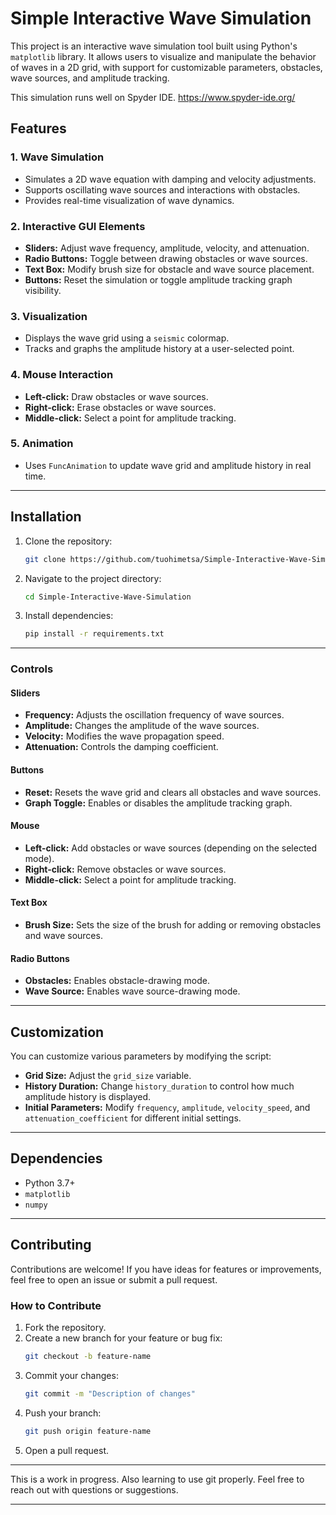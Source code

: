 
# Simple Interactive Wave Simulation

This project is an interactive wave simulation tool built using Python's `matplotlib` library. It allows users to visualize and manipulate the behavior of waves in a 2D grid, with support for customizable parameters, obstacles, wave sources, and amplitude tracking.

This simulation runs well on Spyder IDE.
https://www.spyder-ide.org/

## Features

### 1. **Wave Simulation**
- Simulates a 2D wave equation with damping and velocity adjustments.
- Supports oscillating wave sources and interactions with obstacles.
- Provides real-time visualization of wave dynamics.

### 2. **Interactive GUI Elements**
- **Sliders:** Adjust wave frequency, amplitude, velocity, and attenuation.
- **Radio Buttons:** Toggle between drawing obstacles or wave sources.
- **Text Box:** Modify brush size for obstacle and wave source placement.
- **Buttons:** Reset the simulation or toggle amplitude tracking graph visibility.

### 3. **Visualization**
- Displays the wave grid using a `seismic` colormap.
- Tracks and graphs the amplitude history at a user-selected point.

### 4. **Mouse Interaction**
- **Left-click:** Draw obstacles or wave sources.
- **Right-click:** Erase obstacles or wave sources.
- **Middle-click:** Select a point for amplitude tracking.

### 5. **Animation**
- Uses `FuncAnimation` to update wave grid and amplitude history in real time.

---

## Installation

1. Clone the repository:
    ```bash
    git clone https://github.com/tuohimetsa/Simple-Interactive-Wave-Simulation.git
    ```

2. Navigate to the project directory:
    ```bash
    cd Simple-Interactive-Wave-Simulation
    ```

3. Install dependencies:
    ```bash
    pip install -r requirements.txt
    ```

---

### Controls

#### Sliders
- **Frequency:** Adjusts the oscillation frequency of wave sources.
- **Amplitude:** Changes the amplitude of the wave sources.
- **Velocity:** Modifies the wave propagation speed.
- **Attenuation:** Controls the damping coefficient.

#### Buttons
- **Reset:** Resets the wave grid and clears all obstacles and wave sources.
- **Graph Toggle:** Enables or disables the amplitude tracking graph.

#### Mouse
- **Left-click:** Add obstacles or wave sources (depending on the selected mode).
- **Right-click:** Remove obstacles or wave sources.
- **Middle-click:** Select a point for amplitude tracking.

#### Text Box
- **Brush Size:** Sets the size of the brush for adding or removing obstacles and wave sources.

#### Radio Buttons
- **Obstacles:** Enables obstacle-drawing mode.
- **Wave Source:** Enables wave source-drawing mode.

---

## Customization

You can customize various parameters by modifying the script:
- **Grid Size:** Adjust the `grid_size` variable.
- **History Duration:** Change `history_duration` to control how much amplitude history is displayed.
- **Initial Parameters:** Modify `frequency`, `amplitude`, `velocity_speed`, and `attenuation_coefficient` for different initial settings.

---

## Dependencies

- Python 3.7+
- `matplotlib`
- `numpy`

---

## Contributing

Contributions are welcome! If you have ideas for features or improvements, feel free to open an issue or submit a pull request.

### How to Contribute
1. Fork the repository.
2. Create a new branch for your feature or bug fix:
   ```bash
   git checkout -b feature-name
   ```
3. Commit your changes:
   ```bash
   git commit -m "Description of changes"
   ```
4. Push your branch:
   ```bash
   git push origin feature-name
   ```
5. Open a pull request.

---

This is a work in progress. Also learning to use git properly.
Feel free to reach out with questions or suggestions.

---

